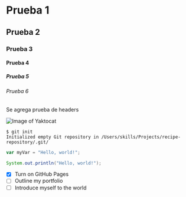 # Prueba 1
## Prueba 2
### Prueba 3
#### Prueba 4
##### Prueba 5
###### Prueba 6

Se agrega prueba de headers


![Image of Yaktocat](https://octodex.github.com/images/yaktocat.png)


```
$ git init
Initialized empty Git repository in /Users/skills/Projects/recipe-repository/.git/
```

``` javascript
var myVar = "Hello, world!";
```

``` java
System.out.println("Hello, world!");
```


- [X] Turn on GitHub Pages
- [ ] Outline my portfolio
- [ ] Introduce myself to the world
